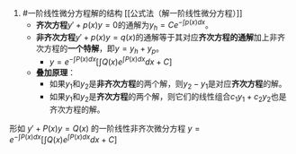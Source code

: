 1. #一阶线性微分方程解的结构  [[公式法（解一阶线性微分方程）]]
	*   **齐次方程**$y' + p(x)y = 0$的通解为$y_h = Ce^{-\int p(x)dx}$。
    *   **非齐次方程**$y' + p(x)y = q(x)$的通解等于其对应**齐次方程的通解**加上非齐次方程的**一个特解**，即$y = y_h + y_p$。
	    * $y = e^{-\int P(x)dx} \left[ \int Q(x) e^{\int P(x)dx} dx + C \right]$
    *   **叠加原理**：
        *   如果$y_1$和$y_2$是**非齐次方程**的两个解，则$y_2 - y_1$是对应**齐次方程**的解。
        *   如果$y_1$和$y_2$是**齐次方程**的两个解，则它们的线性组合$c_1y_1 + c_2y_2$也是齐次方程的解。


形如 $y' + P(x)y = Q(x)$ 的一阶线性非齐次微分方程
$y = e^{-\int P(x)dx} \left[ \int Q(x) e^{\int P(x)dx} dx + C \right]$